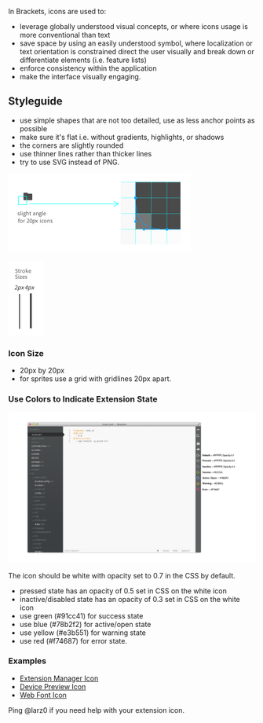 In Brackets, icons are used to:

* leverage globally understood visual concepts, or where icons usage is more conventional than text
* save space by using an easily understood symbol, where localization or text orientation is constrained
direct the user visually and break down or differentiate elements (i.e. feature lists)
* enforce consistency within the application
* make the interface visually engaging.

## Styleguide

* use simple shapes that are not too detailed, use as less anchor points as possible
* make sure it's flat i.e. without gradients, highlights, or shadows
* the corners are slightly rounded
* use thinner lines rather than thicker lines
* try to use SVG instead of PNG.

![Rounded Corner Example](icon-guidelines/rounded-corner-example.png)

![Stroke Example](icon-guidelines/stroke-example.png)


### Icon Size  

* 20px by 20px
* for sprites use a grid with gridlines 20px apart.


### Use Colors to Indicate Extension State

![Extension State Example](icon-guidelines/extension-icon-states.png)

The icon should be white with opacity set to 0.7 in the CSS by default.

* pressed state has an opacity of 0.5 set in CSS on the white icon
* inactive/disabled state has an opacity of 0.3 set in CSS on the white icon
* use green (#91cc41) for success state
* use blue (#78b2f2) for active/open state
* use yellow (#e3b551) for warning state
* use red (#f74687) for error state.

### Examples

* [Extension Manager Icon](icon-guidelines/topcoat-plugin-20.svg)
* [Device Preview Icon](icon-guidelines/topcoat-preview-20.svg)
* [Web Font Icon](icon-guidelines/topcoat-webfont-20.svg)


Ping @larz0 if you need help with your extension icon.